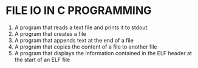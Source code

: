 # FILE IO IN C PROGRAMMING
1. A program that reads a text file and prints it to stdout
2. A program that creates a file
3. A program that appends text at the end of a file
4. A program that copies the content of a file to another file
5. A program that displays the information contained in the ELF header at the start of an ELF file
